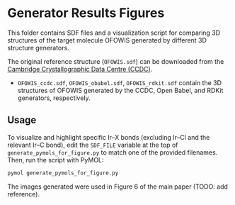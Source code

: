 # Generator Results Figures

This folder contains SDF files and a visualization script for comparing 3D structures of the target molecule OFOWIS generated by different 3D structure generators.

The original reference structure (`OFOWIS.sdf`) can be downloaded from the [Cambridge Crystallographic Data Centre (CCDC)](https://www.ccdc.cam.ac.uk/).

- `OFOWIS_ccdc.sdf`, `OFOWIS_obabel.sdf`, `OFOWIS_rdkit.sdf` contain the 3D structures of OFOWIS generated by the CCDC, Open Babel, and RDKit generators, respectively.

## Usage

To visualize and highlight specific Ir–X bonds (excluding Ir–Cl and the relevant Ir–C bond), edit the `SDF_FILE` variable at the top of `generate_pymols_for_figure.py` to match one of the provided filenames. Then, run the script with PyMOL:

```bash
pymol generate_pymols_for_figure.py
```

The images generated were used in Figure 6 of the main paper (TODO: add reference).